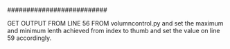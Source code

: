 ##########################

GET OUTPUT FROM LINE 56 FROM volumncontrol.py and set the maximum and minimum lenth achieved from index to thumb and set the value on line 59 accordingly.
